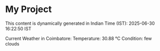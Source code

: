 # My Project

This content is dynamically generated in Indian Time (IST): 2025-06-30 16:22:50 IST


Current Weather in Coimbatore:
Temperature: 30.88 °C
Condition: few clouds
